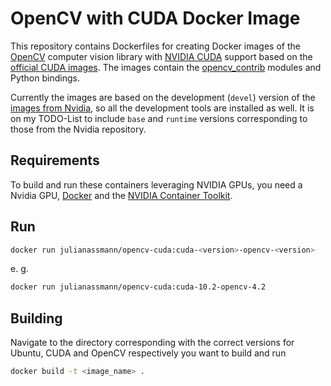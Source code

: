 # OpenCV with CUDA Docker Image
This repository contains Dockerfiles for creating Docker images of the [OpenCV](https://opencv.org/) computer vision library with [NVIDIA CUDA](https://developer.nvidia.com/cuda-zone) support based on the [official CUDA images](https://hub.docker.com/r/nvidia/cuda/).
The images contain the [opencv_contrib](https://github.com/opencv/opencv_contrib) modules and Python bindings.

Currently the images are based on the development (`devel`) version of the [images from Nvidia](https://hub.docker.com/r/nvidia/cuda/), so all the development tools are installed as well. It is on my TODO-List to include `base` and `runtime` versions corresponding to those from the Nvidia repository.

## Requirements
To build and run these containers leveraging NVIDIA GPUs, you need a Nvidia GPU, [Docker](https://docs.docker.com/get-docker/) and the [NVIDIA Container Toolkit](https://github.com/NVIDIA/nvidia-docker).

## Run
```bash
docker run julianassmann/opencv-cuda:cuda-<version>-opencv-<version>
```
e. g.
```bash
docker run julianassmann/opencv-cuda:cuda-10.2-opencv-4.2
```

## Building
Navigate to the directory corresponding with the correct versions for Ubuntu, CUDA and OpenCV respectively you want to build and run
```bash
docker build -t <image_name> .
```
